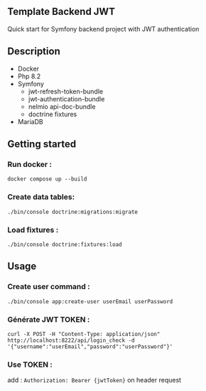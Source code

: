 
## Template Backend JWT

Quick start for Symfony backend project with JWT authentication

## Description

- Docker
- Php 8.2
- Symfony
    - jwt-refresh-token-bundle
    - jwt-authentication-bundle
    - nelmio api-doc-bundle
    - doctrine fixtures
- MariaDB 

## Getting started

### Run docker :
``docker compose up --build``

### Create data tables:
``./bin/console doctrine:migrations:migrate``

### Load fixtures :
``./bin/console doctrine:fixtures:load``


## Usage

### Create user command :
``./bin/console app:create-user userEmail userPassword``

### Générate JWT TOKEN :
``curl -X POST -H "Content-Type: application/json" http://localhost:8222/api/login_check -d '{"username":"userEmail","password":"userPassword"}'``

### Use TOKEN  :
add :
``Authorization: Bearer {jwtToken}``
on header request
